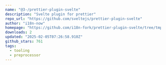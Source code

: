 ```yaml
---
name: "@3-/prettier-plugin-svelte"
description: "Svelte plugin for prettier"
repo_url: "https://github.com/sveltejs/prettier-plugin-svelte"
author: "i18n-now"
homepage: "https://github.com/i18n-fork/prettier-plugin-svelte/tree/tmp"
downloads: 2
updated: "2025-02-05T07:26:58.910Z"
github_stars: 761
tags: 
  - tooling
  - preprocessor
---
```

